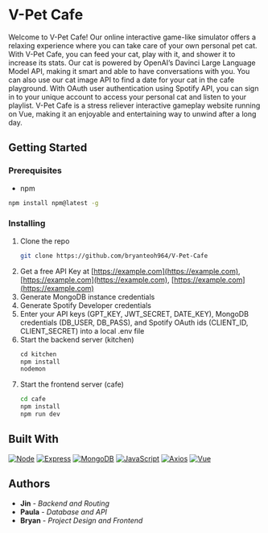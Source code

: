 # V-Pet Cafe

Welcome to V-Pet Cafe! Our online interactive game-like simulator offers a relaxing experience where you can take care of your own personal pet cat. With V-Pet Cafe, you can feed your cat, play with it, and shower it to increase its stats. Our cat is powered by OpenAI’s Davinci Large Language Model API, making it smart and able to have conversations with you. You can also use our cat image API to find a date for your cat in the cafe playground. With OAuth user authentication using Spotify API, you can sign in to your unique account to access your personal cat and listen to your playlist. V-Pet Cafe is a stress reliever interactive gameplay website running on Vue, making it an enjoyable and entertaining way to unwind after a long day.

## Getting Started
### Prerequisites
* npm
```sh
npm install npm@latest -g
```

### Installing
1. Clone the repo
   ```sh
   git clone https://github.com/bryanteoh964/V-Pet-Cafe
   ```
2. Get a free API Key at [https://example.com](https://example.com), [https://example.com](https://example.com), [https://example.com](https://example.com)
3. Generate MongoDB instance credentials
4. Generate Spotify Developer credentials
5. Enter your API keys (GPT_KEY, JWT_SECRET, DATE_KEY), MongoDB credentials (DB_USER, DB_PASS), and Spotify OAuth ids (CLIENT_ID, CLIENT_SECRET) into a local .env file
6. Start the backend server (kitchen)
   ```js
   cd kitchen
   npm install
   nodemon
   ```
7. Start the frontend server (cafe)
   ```sh
   cd cafe
   npm install
   npm run dev
   ```

## Built With
[![Node][Node.js]][Node-url]
[![Express][Express.js]][Express-url]
[![MongoDB][MongoDB]][MongoDB-url]
[![JavaScript][JavaScript]][JavaScript-url]
[![Axios][Axios]][Axios-url]
[![Vue][Vue.js]][Vue-url]

## Authors
* **Jin** - *Backend and Routing*
* **Paula** - *Database and API*
* **Bryan** - *Project Design and Frontend*

<!-- MARKDOWN LINKS & IMAGES -->
[Node.js]: https://img.shields.io/badge/Node.js-43853D?style=for-the-badge&logo=node.js&logoColor=white
[Node-url]: https://nodejs.org/
[Express.js]: https://img.shields.io/badge/Express.js-404D59?style=for-the-badge&logo=express&logoColor=white
[Express-url]: https://expressjs.com/
[MongoDB]: https://img.shields.io/badge/MongoDB-4EA94B?style=for-the-badge&logo=mongodb&logoColor=white
[MongoDB-url]: https://www.mongodb.com/
[JavaScript]: https://img.shields.io/badge/JavaScript-F7DF1E?style=for-the-badge&logo=javascript&logoColor=black
[JavaScript-url]: https://www.javascript.com/
[Axios]: https://img.shields.io/badge/Axios-671DDF?style=for-the-badge&logo=axios&logoColor=white
[Axios-url]: https://axios-http.com/docs/api_intro
[Vue.js]: https://img.shields.io/badge/Vue.js-35495E?style=for-the-badge&logo=vuedotjs&logoColor=4FC08D
[Vue-url]: https://vuejs.org/
